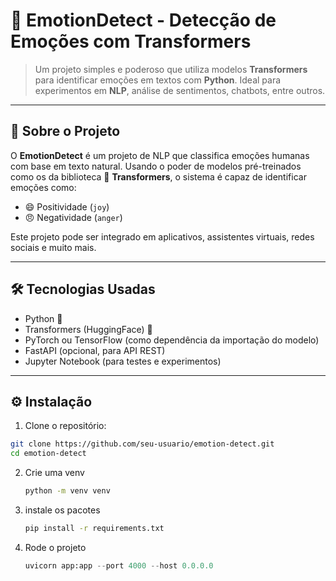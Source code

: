 
  # 🧠 EmotionDetect - Detecção de Emoções com Transformers


> Um projeto simples e poderoso que utiliza modelos **Transformers** para identificar emoções em textos com **Python**. Ideal para experimentos em **NLP**, análise de sentimentos, chatbots, entre outros.

---

## 🚀 Sobre o Projeto

O **EmotionDetect** é um projeto de NLP que classifica emoções humanas com base em texto natural. Usando o poder de modelos pré-treinados como os da biblioteca 🤗 **Transformers**, o sistema é capaz de identificar emoções como:

- 😄 Positividade (`joy`)
- 😠 Negatividade (`anger`)

Este projeto pode ser integrado em aplicativos, assistentes virtuais, redes sociais e muito mais.

---

## 🛠️ Tecnologias Usadas

- Python 🐍
- Transformers (HuggingFace) 🤗
- PyTorch ou TensorFlow (como dependência da importação do modelo)
- FastAPI (opcional, para API REST)
- Jupyter Notebook (para testes e experimentos)

---

## ⚙️ Instalação

1. Clone o repositório:

```bash
git clone https://github.com/seu-usuario/emotion-detect.git
cd emotion-detect
```

2. Crie uma venv

   ```bash
   python -m venv venv
   ```

3. instale os pacotes
   ```bash
   pip install -r requirements.txt
   ```
4. Rode o projeto
   ```python
   uvicorn app:app --port 4000 --host 0.0.0.0
   ```

